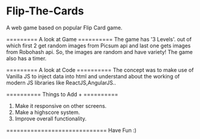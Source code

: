 # Flip-The-Cards
A web  game based on popular Flip Card game.

========= A look at Game ==========
The game has '3 Levels'. out of which first 2 get random images from Picsum api and last one gets images from Robohash api.
So, the images are random and have variety!
The game also has a timer.

=========  A look at Code ==========
The concept was to make use of Vanilla JS to inject data into html and understand about the working of modern JS libraries like ReactJS,AngularJS..

========== Things to Add + ==========
1. Make it responsive on other screens.
2. Make a highscore system.
3. Improve overall functionality.

=============================
        Have Fun :)

